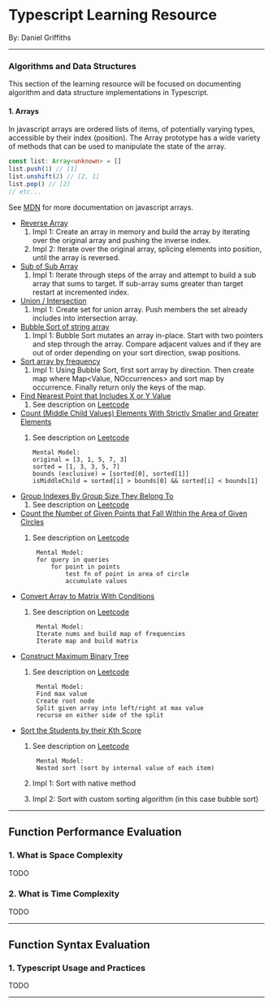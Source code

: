 # Typescript Learning Resource

By: Daniel Griffiths

---

### Algorithms and Data Structures

This section of the learning resource will be focused on documenting algorithm and data structure implementations in Typescript.

#### 1. Arrays

In javascript arrays are ordered lists of items, of potentially varying types, accessible by their index (position). The Array prototype has a wide variety of methods that can be used to manipulate the state of the array.

```typescript
const list: Array<unknown> = []
list.push(1) // [1]
list.unshift(2) // [2, 1]
list.pop() // [2]
// etc...
```

See [MDN](https://developer.mozilla.org/en-US/docs/Web/JavaScript/Reference/Global_Objects/Array) for more documentation on javascript arrays.

-   [Reverse Array](./src/algorithms/easy/reverse-array.ts)
    1. Impl 1: Create an array in memory and build the array by iterating over the original array and pushing the inverse index.
    2. Impl 2: Iterate over the original array, splicing elements into position, until the array is reversed.
-   [Sub of Sub Array](./src/algorithms/easy/sub-array-sum.ts)
    1. Impl 1: Iterate through steps of the array and attempt to build a sub array that sums to target. If sub-array sums greater than target restart at incremented index.
-   [Union / Intersection](./src/algorithms/easy/union-intersection.ts)
    1. Impl 1: Create set for union array. Push members the set already includes into intersection array.
-   [Bubble Sort of string array](./src/algorithms/easy/string-array-bubble-sort.ts)
    1. Impl 1: Bubble Sort mutates an array in-place. Start with two pointers and step through the array. Compare adjacent values and if they are out of order depending on your sort direction, swap positions.
-   [Sort array by frequency](./src/algorithms/easy/sort-array-by-frequency.ts)
    1. Impl 1: Using Bubble Sort, first sort array by direction. Then create map where Map<Value, NOccurrences> and sort map by occurrence. Finally return only the keys of the map.
-   [Find Nearest Point that Includes X or Y Value](./src/algorithms/easy/sort-array-by-frequency.ts)
    1. See description on [Leetcode](https://leetcode.com/problems/find-nearest-point-that-has-the-same-x-or-y-coordinate/description/)
-   [Count (Middle Child Values) Elements With Strictly Smaller and Greater Elements ](./src/algorithms/easy/count-middle-child-values.ts)
    1. See description on [Leetcode](https://leetcode.com/problems/count-elements-with-strictly-smaller-and-greater-elements/description/)

           Mental Model:
           original = [3, 1, 5, 7, 3]
           sorted = [1, 3, 3, 5, 7]
           bounds (exclusive) = [sorted[0], sorted[1]]
           isMiddleChild = sorted[i] > bounds[0] && sorted[i] < bounds[1]
-   [Group Indexes By Group Size They Belong To](./src/algorithms/medium/group-by-size.ts)
    1. See description on [Leetcode](https://leetcode.com/problems/group-the-people-given-the-group-size-they-belong-to/description/)
-   [Count the Number of Given Points that Fall Within the Area of Given Circles](./src/algorithms/medium/number-of-points-inside-circle.ts)
    1. See description on [Leetcode](https://leetcode.com/problems/queries-on-number-of-points-inside-a-circle/description/)
            
            Mental Model:
            for query in queries
                for point in points
                    test fn of point in area of circle
                    accumulate values
-   [Convert Array to Matrix With Conditions](./src/algorithms/medium/convert-arr-to-matrix-with-conditions.ts)
    1. See description on [Leetcode](https://leetcode.com/problems/convert-an-array-into-a-2d-array-with-conditions/description/)
        
            Mental Model:
            Iterate nums and build map of frequencies
            Iterate map and build matrix
-   [Construct Maximum Binary Tree](./src/algorithms/medium/maximum-binary-tree.ts)
    1. See description on [Leetcode](https://leetcode.com/problems/maximum-binary-tree/description/)

            Mental Model:
            Find max value
            Create root node
            Split given array into left/right at max value
            recurse on either side of the split
-   [Sort the Students by their Kth Score](./src/algorithms/medium/sort-matrix-rows-by-their-kth-value.ts)
    1. See description on [Leetcode](https://leetcode.com/problems/sort-the-students-by-their-kth-score/description/)

            Mental Model:
            Nested sort (sort by internal value of each item)
    2. Impl 1: Sort with native method
    3. Impl 2: Sort with custom sorting algorithm (in this case bubble sort)


---

## Function Performance Evaluation

### 1. What is Space Complexity

TODO

### 2. What is Time Complexity

TODO

---

## Function Syntax Evaluation

### 1. Typescript Usage and Practices

TODO

---
